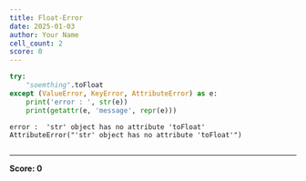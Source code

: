 ```yaml
---
title: Float-Error
date: 2025-01-03
author: Your Name
cell_count: 2
score: 0
---
```


```python
try:
    "soemthing".toFloat
except (ValueError, KeyError, AttributeError) as e:
    print('error : ', str(e))
    print(getattr(e, 'message', repr(e)))
```

    error :  'str' object has no attribute 'toFloat'
    AttributeError("'str' object has no attribute 'toFloat'")



```python

```


---
**Score: 0**